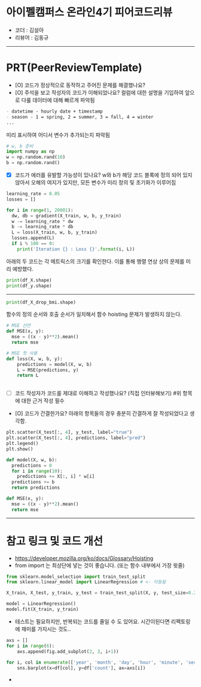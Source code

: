 # 아이펠캠퍼스 온라인4기 피어코드리뷰

- 코더 : 김설아
- 리뷰어 : 김동규

----------------------------------------------

# PRT(PeerReviewTemplate)

- [O] 코드가 정상적으로 동작하고 주어진 문제를 해결했나요?
- [O] 주석을 보고 작성자의 코드가 이해되었나요?
컬럼에 대한 설명을 기입하여 앞으로 다룰 데이터에 대해 빠르게 파악됨
```md
- datetime - hourly date + timestamp
- season - 1 = spring, 2 = summer, 3 = fall, 4 = winter
...
```
미리 표시하여 어디서 변수가 추가되는지 파악됨
```python
# w, b 준비
import numpy as np
w = np.random.rand(10)
b = np.random.rand()
```

- [X] 코드가 에러를 유발할 가능성이 있나요?
w와 b가 해당 코드 블록에 정의 되어 있지 않아서 오해의 여지가 있지만, 모든 변수가 미리 정의 및 초기화가 이루어짐
```python
learning_rate = 0.05
losses = []

for i in range(1, 20001):
  dw, db = gradient(X_train, w, b, y_train)
  w -= learning_rate * dw
  b -= learning_rate * db
  L = loss(X_train, w, b, y_train)
  losses.append(L)
  if i % 100 == 0:
    print('Iteration {} : Loss {}'.format(i, L))
```
아래의 두 코드는 각 메트릭스의 크기를 확인한다.
이를 통해 행렬 연상 상의 문제를 미리 예방했다.
```python
print(df_X.shape)
print(df_y.shape)
```
----
```python
print(df_X_drop_bmi.shape)
```
함수의 정의 순서와 호출 순서가 일치해서 함수 hoisting 문제가 발생하지 않는다.
```python
# MSE 선언
def MSE(x, y):
  mse = ((x - y)**2).mean()
  return mse

# MSE 첫 사용
def loss(X, w, b, y):
    predictions = model(X, w, b)
    L = MSE(predictions, y)
    return L
     
```
- [ ] 코드 작성자가 코드를 제대로 이해하고 작성했나요? (직접 인터뷰해보기)
#위 항목에 대한 근거 작성 필수
- [O] 코드가 간결한가요?
아래의 항목들의 경우 충분히 간결하게 잘 작성되었다고 생각함.
```python
plt.scatter(X_test[:, 4], y_test, label="true")
plt.scatter(X_test[:, 4], predictions, label="pred")
plt.legend()
plt.show()
```

```python
def model(X, w, b):
  predictions = 0
  for i in range(10):
    predictions += X[:, i] * w[i]
  predictions += b
  return predictions
```

```python
def MSE(x, y):
  mse = ((x - y)**2).mean()
  return mse
```


----------------------------------------------

# 참고 링크 및 코드 개선
- https://developer.mozilla.org/ko/docs/Glossary/Hoisting
- from import 는 최상단에 넣는 것이 좋습니다. (또는 함수 내부에서 가장 윗줄)
```python
from sklearn.model_selection import train_test_split
from sklearn.linear_model import LinearRegression # <- 이동됨

X_train, X_test, y_train, y_test = train_test_split(X, y, test_size=0.2, random_state=42)

model = LinearRegression()
model.fit(X_train, y_train)

```
- 테스트는 필요하지만, 반복되는 코드를 줄일 수 도 있어요. 시간이된다면 리펙토링에 재미를 가지시는 것도..
```python
axs = []
for i in range(6):
    axs.append(fig.add_subplot(2, 3, i+1))
    
for i, col in enumerate(['year', 'month', 'day', 'hour', 'minute', 'second']):
    sns.barplot(x=df[col], y=df['count'], ax=axs[i])
```

- 
